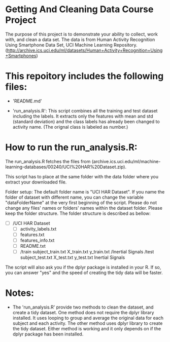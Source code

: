 Getting And Cleaning Data Course Project
========================================

The purpose of this project is to demonstrate your ability to collect, work with, and clean a data set. The data is from Human Activity Recognition Using Smartphone Data Set, UCI Machine Learning Repository. (http://archive.ics.uci.edu/ml/datasets/Human+Activity+Recognition+Using+Smartphones)


This repoitory includes the following files:
============================================
- 'README.md'

- 'run_analysis.R': This script combines all the training and test dataset including the labels. It extracts only the features with mean and std (standard deviation) and the class labels has already been changed to activity name. (The orignal class is labeled as number.)


How to run the run_analysis.R:
==============================
The run_analysis.R fetches the files from (archive.ics.uci.edu/ml/machine-learning-databases/00240/UCI%20HAR%20Dataset.zip).

This script has to place at the same folder with the data folder where you extract your downloaded file.

Folder setup:
The default folder name is "UCI HAR Dataset". If you name the folder of dataset with different name, you can change the variable "dataFolderName" at the very first beginning of the script.
Please do not change any files' names or folders' names within the dataset folder. Please keep the folder structure. The folder structure is described as bellow:

-[ ] /UCI HAR Dataset
  -[ ] activity_labels.txt
  -[ ] features.txt
  -[ ] features_info.txt
  -[ ] README.txt
  -[ ] /train
subject_train.txt
X_train.txt
y_train.txt
/Inertial Signals
/test
subject_test.txt
X_test.txt
y_test.txt
Inertial Signals
           
The script will also ask you if the dplyr package is installed in your R. If so, you can answer "yes" and the speed of creating the tidy data will be faster. 

Notes:
======
- The 'run_analysis.R' provide two methods to clean the dataset, and create a tidy dataset. One method does not require the dplyr library installed. It uses looping to group and average the original data for each subject and each activity. The other method uses dplyr library to create the tidy dataset. Either method is working and it only depends on if the dplyr package has been installed.
